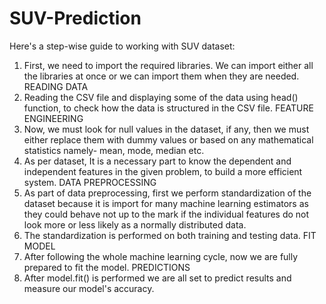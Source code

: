 # SUV-Prediction
Here's a step-wise guide to working with SUV dataset:
1) First, we need to import the required libraries. We can import either all the libraries at once or we can import them when they are needed.
READING DATA
1) Reading the CSV file and displaying some of the data using head() function, to check how the data is structured in the CSV file.
FEATURE ENGINEERING
1) Now, we must look for null values in the dataset, if any, then we must either replace them with dummy values or based on any mathematical statistics namely- mean, mode, median etc.
2) As per dataset, It is a necessary part to know the dependent and independent features in the given problem, to build a more efficient system.
DATA PREPROCESSING
1) As part of data preprocessing, first we perform standardization of the dataset because it is import for many machine learning estimators as they could behave not up to the mark if the individual features do not look more or less likely as a normally distributed data.
2) The standardization is performed on both training and testing data.
FIT MODEL
1) After following the whole machine learning cycle, now we are fully prepared to fit the model. 
PREDICTIONS
1) After model.fit() is performed we are all set to predict results and measure our model's accuracy. 
